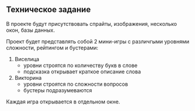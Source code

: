 ## Техническое задание
В проекте будут присутствовать спрайты, изображения, несколько окон, базы данных.

Проект будет представлять собой 2 мини-игры с различгыми уровнями сложности, рейтингом и бустерами:
1. Виселица
   * уровни строятся по количеству букв в слове
   * подсказка открывает краткое описание слова
2. Викторина
   * уровни строятся по сложности вопросов
   * бустеры подразумеваются
   
Каждая игра открывается в отдельном окне.